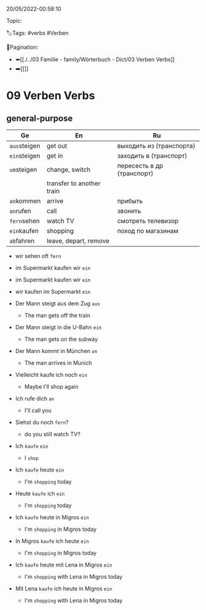 20/05/2022-00:58:10

Topic:

🏷️Tags: #verbs #Verben

🧭Pagination:
- ⬅️[[./../03 Familie - family/Wörterbuch - Dict/03 Verben Verbs]]
- ➡️[[]]

# 09 Verben Verbs

## general-purpose

| Ge           | En                        | Ru                         |
|--------------|---------------------------|----------------------------|
| `aus`steigen | get out                   | выходить из (транспорта)   |
| `ein`steigen | get in                    | заходить в (транспорт)     |
| `um`steigen  | change, switch            | пересесть в др (транспорт) |
|              | transfer to another train |                            |
| `an`kommen   | arrive                    | прибыть                    |
| `an`rufen    | call                      | звонить                    |
| `fern`sehen  | watch TV                  | смотреть телевизор         |
| `ein`kaufen  | shopping                  | поход по магазинам         |
| `ab`fahren   | leave, depart, remove     |                            |



- wir sehen oft `fern`
- im Supermarkt kaufen wir `ein`

- im Supermarkt kaufen wir `ein`
- wir kaufen im Supermarkt `ein`

- Der Mann steigt aus dem Zug `aus`
  - The man gets off the train
- Der Mann steigt in die U-Bahn `ein`
  - The man gets on the subway
- Der Mann kommt in München `an`
  - The man arrives in Munich
- Vielleicht kaufe ich noch `ein`
  - Maybe I'll shop again
- Ich rufe dich `an`
  - I'll call you
- Siehst du noch `fern`?
  - do you still watch TV?

- Ich `kaufe` `ein`
  - I `shop`
- Ich `kaufe` heute `ein`
  - I'm `shopping` today
- Heute `kaufe` ich `ein`
  - I'm `shopping` today
- Ich `kaufe` heute in Migros `ein`
  - I'm `shopping` in Migros today
- In Migros `kaufe` ich heute `ein`
  - I'm `shopping` in Migros today
- Ich `kaufe` heute mit Lena in Migros `ein`
  - I'm `shopping` with Lena in Migros today
- Mit Lena `kaufe` ich heute in Migros `ein`
  - I'm `shopping` with Lena in Migros today
